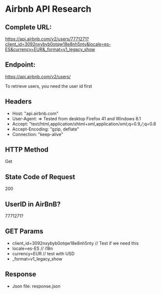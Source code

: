# Airbnb API Research

## Complete URL:

https://api.airbnb.com/v2/users/7771271?client_id=3092nxybyb0otqw18e8nh5nty&locale=es-ES&currency=EUR&_format=v1_legacy_show

## Endpoint:

https://api.airbnb.com/v2/users/

To retrieve users, you need the user id first

## Headers

* Host: "api.airbnb.com"
* User-Agent: => Tested from desktop Firefox 41 and Windows 8.1
* Accept: "text/html,application/xhtml+xml,application/xml;q=0.9,*/*;q=0.8
* Accept-Encoding: "gzip, deflate"
* Connection: "keep-alive"

## HTTP Method

Get

## State Code of Request

200

## UserID in AirBnB?

7771271?

## GET Params

* client_id=3092nxybyb0otqw18e8nh5nty // Test if we need this
* locale=es-ES // i18n
* currency=EUR // test with USD
* _format=v1_legacy_show

## Response

* Json file: response.json